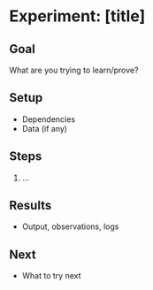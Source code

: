 # Experiment: [title]

## Goal
What are you trying to learn/prove?

## Setup
- Dependencies
- Data (if any)

## Steps
1. ...

## Results
- Output, observations, logs

## Next
- What to try next
